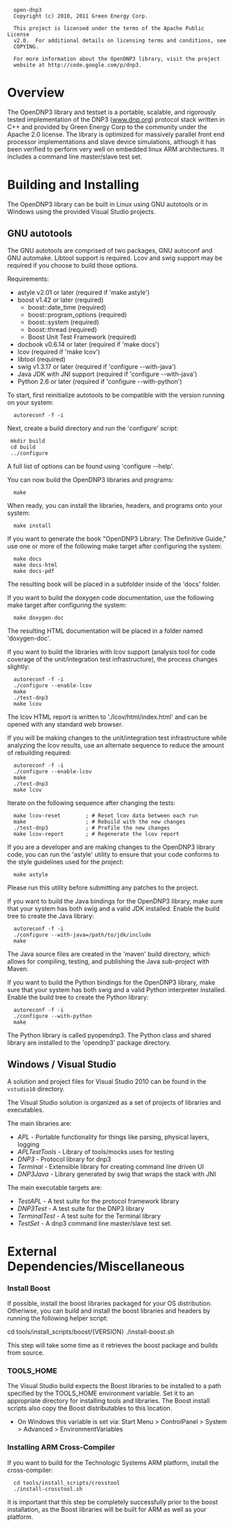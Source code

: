       open-dnp3
      Copyright (c) 2010, 2011 Green Energy Corp.
      
      This project is licensed under the terms of the Apache Public License
      v2.0.  For additional details on licensing terms and conditions, see
      COPYING.
      
      For more information about the OpenDNP3 library, visit the project
      website at http://code.google.com/p/dnp3.


Overview
========

The OpenDNP3 library and testset is a portable, scalable, and
rigorously tested implementation of the DNP3 (www.dnp.org) protocol
stack written in C++ and provided by Green Energy Corp to the community
under the Apache 2.0 license.  The library is optimized for massively
parallel front end  processor implementations and slave device
simulations, although it has been verified to perform very well on
embedded linux ARM architectures. It includes a command line
master/slave test set.


Building and Installing
=======================

The OpenDNP3 library can be built in Linux using GNU autotools or in Windows
using the provided Visual Studio projects.

## GNU autotools ##

The GNU autotools are comprised of two packages, GNU autoconf and GNU
automake.  Libtool support is required.  Lcov and swig support may be
required if you choose to build those options.

Requirements:

  - astyle v2.01 or later           (required if 'make astyle')
  - boost v1.42 or later            (required)
    * boost::date_time              (required)
    * boost::program_options        (required)
    * boost::system                 (required)
    * boost::thread                 (required)
    * Boost Unit Test Framework     (required)
  - docbook v0.6.14 or later        (required if 'make docs')
  - lcov                            (required if 'make lcov')
  - libtool                         (required)
  - swig v1.3.17 or later           (required if 'configure --with-java')
  - Java JDK with JNI support       (required if 'configure --with-java')
  - Python 2.6 or later             (required if 'configure --with-python')

To start, first reinitialize autotools to be compatible with the version
running on your system:

      autoreconf -f -i

Next, create a build directory and run the 'configure' script:

     mkdir build
     cd build
     ../configure

A full list of options can be found using 'configure --help'.

You can now build the OpenDNP3 libraries and programs:

      make

When ready, you can install the libraries, headers, and programs onto
your system:

      make install

If you want to generate the book "OpenDNP3 Library: The Definitive
Guide," use one or more of the following make target after configuring
the system:

      make docs
      make docs-html
      make docs-pdf

The resulting book will be placed in a subfolder inside of the 'docs'
folder.

If you want to build the doxygen code documentation, use the following
make target after configuring the system:

      make doxygen-doc

The resulting HTML documentation will be placed in a folder named
'doxygen-doc'.

If you want to build the libraries with lcov support (analysis tool for
code coverage of the unit/integration test infrastructure), the process
changes slightly:

      autoreconf -f -i
      ./configure --enable-lcov
      make
      ./test-dnp3
      make lcov

The lcov HTML report is written to './lcov/html/index.html' and can be
opened with any standard web browser.

If you will be making changes to the unit/integration test
infrastructure while analyzing the lcov results, use an alternate
sequence to reduce the amount of rebuilding required:

      autoreconf -f -i
      ./configure --enable-lcov
      make
      ./test-dnp3
      make lcov

Iterate on the following sequence after changing the tests:

      make lcov-reset        ; # Reset lcov data between each run
      make                   ; # Rebuild with the new changes
      ./test-dnp3            ; # Profile the new changes
      make lcov-report       ; # Regenerate the lcov report

If you are a developer and are making changes to the OpenDNP3 library
code, you can run the 'astyle' utility to ensure that your code
conforms to the style guidelines used for the project:

      make astyle

Please run this utility before submitting any patches to the project.

If you want to build the Java bindings for the OpenDNP3 library, make
sure that your system has both swig and a valid JDK installed.  Enable
the build tree to create the Java library:

      autoreconf -f -i
      ./configure --with-java=/path/to/jdk/include
      make

The Java source files are created in the 'maven' build directory, which allows 
for compiling, testing, and publishing the Java sub-project with Maven.

If you want to build the Python bindings for the OpenDNP3 library, make
sure that your system has both swig and a valid Python interpreter
installed.  Enable the build tree to create the Python library:

      autoreconf -f -i
      ./configure --with-python
      make

The Python library is called pyopendnp3.  The Python class and shared
library are installed to the 'opendnp3' package directory.


## Windows / Visual Studio ##


A solution and project files for Visual Studio 2010 can be found in the `vstudio10` directory.

The Visual Studio solution is organized as a set of projects of libraries and
executables.

The main libraries are:

  - *APL*            - Portable functionality for things like parsing, physical layers, logging
  - *APLTestTools*   - Library of tools/mocks uses for testing
  - *DNP3*           - Protocol library for dnp3
  - *Terminal*       - Extensible library for creating command line driven UI
  - *DNP3Java*       - Library generated by swig that wraps the stack with JNI

The main executable targets are:

  - *TestAPL*        - A test suite for the protocol framework library
  - *DNP3Test*       - A test suite for the DNP3 library
  - *TerminalTest*   - A test suite for the Terminal library
  - *TestSet*        - A dnp3 command line master/slave test set.


External Dependencies/Miscellaneous
===================================


### Install Boost ###

If possible, install the boost libraries packaged for your OS distribution. 
Otheriwse, you can build and install the boost libraries and headers by 
running the following helper script:

   cd tools/install_scripts/boost/{VERSION}
   ./install-boost.sh

This step will take some time as it retrieves the boost package and
builds from source.


### TOOLS_HOME ###

The Visual Studio build expects the Boost libraries to be installed to 
a path specified by the TOOLS_HOME environment variable. Set it to an 
appropriate directory for installing tools and libraries. The Boost 
install scripts also copy the Boost distributables to this location.

- On Windows this variable is set via:
   Start Menu > ControlPanel > System > Advanced > EnvironmentVariables


### Installing ARM Cross-Compiler ###

If you want to build for the Technologic Systems ARM platform, install
the cross-compiler:

      cd tools/install_scripts/crosstool
      ./install-crosstool.sh

It is important that this step be completely successfully prior to the
boost installation, as the Boost libraries will be built for ARM as well
as your platform.
